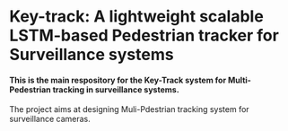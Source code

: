 # Key-track: A lightweight scalable LSTM-based Pedestrian tracker for Surveillance systems
#### This is the main respository for the Key-Track system for Multi-Pedestrian tracking in surveillance systems.

The project aims at designing Muli-Pdestrian tracking system for surveillance cameras. 
